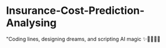 # Insurance-Cost-Prediction-Analysing
"Coding lines, designing dreams, and scripting AI magic ✨👩‍💻🎨🤖 
